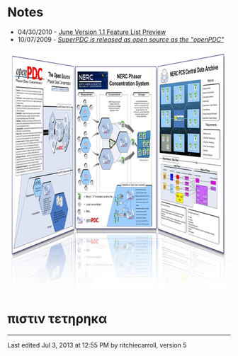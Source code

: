 <h1>Notes</h1>
<ul>
<li>04/30/2010 - <a href=""https://github.com/GridProtectionAlliance/openPDC/blob/Wiki/Wiki/Documents/Code_Blog_Developers.files/openPDC_Latest_features.jpg">June Version 1.1 Feature List Preview</a></li>
<li>10/07/2009 - <em><a href="http://www.tva.gov/news/releases/octdec09/data_collection_software.htm">SuperPDC is released as open source as the "openPDC"</a></em>&nbsp;&nbsp;</li>
</ul>
<p><img src="https://github.com/GridProtectionAlliance/openPDC/blob/Wiki/Wiki/Documents/Code_Blog_Developers.files/ThePoster.jpg" alt="ThePoster" width="800" height="550" /></p>
<h1>&pi;&iota;&sigma;&tau;&iota;&nu; &tau;&epsilon;&tau;&eta;&rho;&eta;&kappa;&alpha;</h1>

---
Last edited Jul 3, 2013 at 12:55 PM by ritchiecarroll, version 5